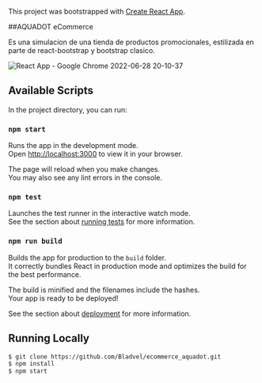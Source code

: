This project was bootstrapped with [Create React App](https://github.com/facebook/create-react-app).

##AQUADOT eCommerce

Es una simulacion de una tienda de productos promocionales, estilizada en parte de react-bootstrap y bootstrap clasico.

![React App - Google Chrome 2022-06-28 20-10-37](https://user-images.githubusercontent.com/49488796/176319378-2ff9ba03-4fb8-4409-af7a-07bab39e5e68.gif)


## Available Scripts

In the project directory, you can run:

### `npm start`

Runs the app in the development mode.\
Open [http://localhost:3000](http://localhost:3000) to view it in your browser.

The page will reload when you make changes.\
You may also see any lint errors in the console.

### `npm test`

Launches the test runner in the interactive watch mode.\
See the section about [running tests](https://facebook.github.io/create-react-app/docs/running-tests) for more information.

### `npm run build`

Builds the app for production to the `build` folder.\
It correctly bundles React in production mode and optimizes the build for the best performance.

The build is minified and the filenames include the hashes.\
Your app is ready to be deployed!

See the section about [deployment](https://facebook.github.io/create-react-app/docs/deployment) for more information.

## Running Locally

```bash
$ git clone https://github.com/Bladvel/ecommerce_aquadot.git
$ npm install
$ npm start
```
